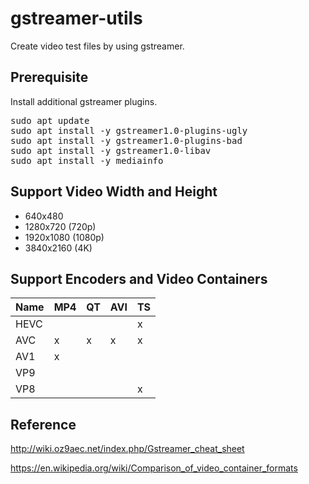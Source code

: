 # gstreamer-utils
Create video test files by using gstreamer.

## Prerequisite
Install additional gstreamer plugins.

<pre>
sudo apt update
sudo apt install -y gstreamer1.0-plugins-ugly
sudo apt install -y gstreamer1.0-plugins-bad
sudo apt install -y gstreamer1.0-libav
sudo apt install -y mediainfo
</pre>

## Support Video Width and Height

- 640x480
- 1280x720 (720p)
- 1920x1080 (1080p)
- 3840x2160 (4K)

## Support Encoders and Video Containers

Name | MP4 | QT  | AVI | TS 
---  | --- | --- | --- | ---      
HEVC |     |     |     | x  
AVC  | x   | x   | x   | x  
AV1  | x   |     |     |    
VP9  |     |     |     |    
VP8  |     |     |     | x  

## Reference
http://wiki.oz9aec.net/index.php/Gstreamer_cheat_sheet

https://en.wikipedia.org/wiki/Comparison_of_video_container_formats
